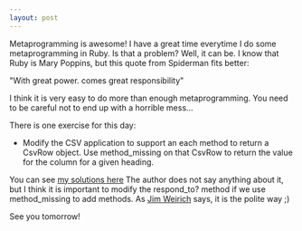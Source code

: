```yaml
---
layout: post
---
```

Metaprogramming is awesome! I have a great time everytime I do some metaprogramming in Ruby. Is that a problem? Well, it can be. I know that Ruby is Mary Poppins, but this quote from Spiderman fits better:

"With great power. comes great responsibility"

I think it is very easy to do more than enough metaprogramming. You need to be careful not to end up with a horrible mess...

There is one exercise for this day:

- Modify the CSV application to support an each method to return a CsvRow object. Use method_missing on that CsvRow to return the value for the column for a given heading.

You can see [my solutions here](https://github.com/plagelao/7languages7weeks/blob/exercises/ruby/day-3/act_as_csv_module.rb)
The author does not say anything about it, but I think it is important to modify the respond_to? method if we use method_missing to add methods. As [Jim Weirich](https://twitter.com/#!/jimweirich) says, it is the polite way ;)

See you tomorrow!


